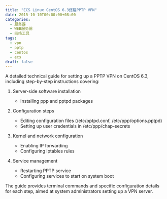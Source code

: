 ```yaml
---
title: "ECS Linux CentOS 6.3搭建PPTP VPN"
date: 2015-10-10T00:00:00+08:00
categories: 
  - 服务器
  - WEB服务器
  - 网络工具
tags: 
  - vpn
  - pptp
  - centos
  - ecs
draft: false
---
```


A detailed technical guide for setting up a PPTP VPN on CentOS 6.3, including step-by-step instructions covering:

1. Server-side software installation
   - Installing ppp and pptpd packages
   
2. Configuration steps
   - Editing configuration files (/etc/pptpd.conf, /etc/ppp/options.pptpd)
   - Setting up user credentials in /etc/ppp/chap-secrets
   
3. Kernel and network configuration
   - Enabling IP forwarding
   - Configuring iptables rules
   
4. Service management
   - Restarting PPTP service
   - Configuring services to start on system boot

The guide provides terminal commands and specific configuration details for each step, aimed at system administrators setting up a VPN server.